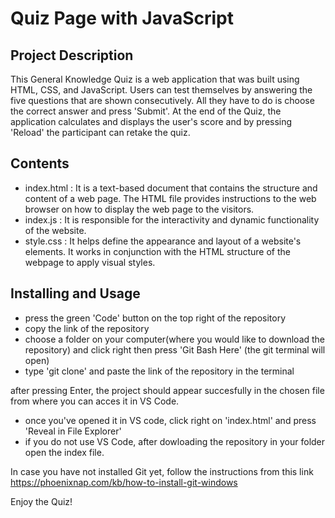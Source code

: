 # Quiz Page with JavaScript

## Project Description

This General Knowledge Quiz is a web application that was built using HTML, CSS, and  JavaScript. Users can test themselves by answering the five questions that are shown consecutively. All they have to do is choose the correct answer and press 'Submit'. At the end of the Quiz, the application calculates and displays the user's score and by pressing 'Reload' the participant can retake the quiz.

## Contents
- index.html :  It is a text-based document that contains the structure and content of a web page. The HTML file provides instructions to the web browser on how to  display the web page to the visitors.
- index.js : It is responsible for the interactivity and dynamic functionality of the website.
- style.css : It helps define the appearance and layout of a website's elements. It works in conjunction with the HTML structure of the webpage to apply visual styles.

## Installing and Usage

- press the green 'Code' button on the top right of the repository
- copy the link of the repository
- choose a folder on your computer(where you would like to download the repository) and click right then press 'Git Bash Here' (the git terminal will open)
- type 'git clone' and paste the link of the repository in the terminal 

after pressing Enter, the project should appear succesfully in the chosen file from where you can acces it in VS Code.
- once you've opened it in VS code, click right on 'index.html' and press 'Reveal in File Explorer'
- if you do not use VS Code, after dowloading the repository in your folder open the index file.

In case you have not installed Git yet, follow the instructions from this link https://phoenixnap.com/kb/how-to-install-git-windows

Enjoy the Quiz!
